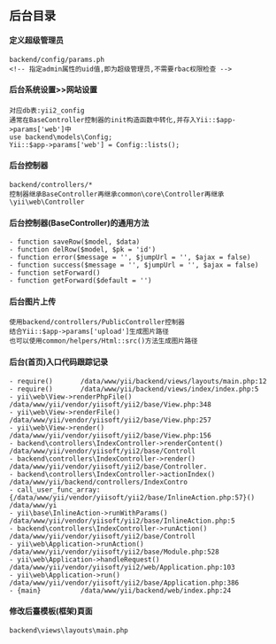 ## 后台目录

#### 定义超级管理员
    backend/config/params.ph
    <!-- 指定admin属性的uid值,即为超级管理员,不需要rbac权限检查 -->

#### 后台系统设置>>网站设置
    对应db表:yii2_config
    通常在BaseController控制器的init构造函数中转化,并存入Yii::$app->params['web']中
    use backend\models\Config;
    Yii::$app->params['web'] = Config::lists();

#### 后台控制器
    backend/controllers/*
    控制器继承BaseController再继承common\core\Controller再继承\yii\web\Controller

#### 后台控制器(BaseController)的通用方法
    - function saveRow($model, $data)
    - function delRow($model, $pk = 'id')
    - function error($message = '', $jumpUrl = '', $ajax = false)
    - function success($message = '', $jumpUrl = '', $ajax = false)
    - function setForward()
    - function getForward($default = '')

#### 后台图片上传
    使用backend/controllers/PublicController控制器
    结合Yii::$app->params['upload']生成图片路径
    也可以使用common/helpers/Html::src()方法生成图片路径

#### 后台(首页)入口代码跟踪记录
~~~
- require()       /data/www/yii/backend/views/layouts/main.php:12
- require()       /data/www/yii/backend/views/index/index.php:5
- yii\web\View->renderPhpFile() /data/www/yii/vendor/yiisoft/yii2/base/View.php:348
- yii\web\View->renderFile() /data/www/yii/vendor/yiisoft/yii2/base/View.php:257
- yii\web\View->render() /data/www/yii/vendor/yiisoft/yii2/base/View.php:156
- backend\controllers\IndexController->renderContent() /data/www/yii/vendor/yiisoft/yii2/base/Controll
- backend\controllers\IndexController->render() /data/www/yii/vendor/yiisoft/yii2/base/Controller.
- backend\controllers\IndexController->actionIndex() /data/www/yii/backend/controllers/IndexContro
- call_user_func_array:{/data/www/yii/vendor/yiisoft/yii2/base/InlineAction.php:57}() /data/www/yi
- yii\base\InlineAction->runWithParams() /data/www/yii/vendor/yiisoft/yii2/base/InlineAction.php:5
- backend\controllers\IndexController->runAction() /data/www/yii/vendor/yiisoft/yii2/base/Controll
- yii\web\Application->runAction() /data/www/yii/vendor/yiisoft/yii2/base/Module.php:528
- yii\web\Application->handleRequest() /data/www/yii/vendor/yiisoft/yii2/web/Application.php:103
- yii\web\Application->run() /data/www/yii/vendor/yiisoft/yii2/base/Application.php:386
- {main}          /data/www/yii/backend/web/index.php:24
~~~

#### 修改后臺模板(框架)頁面
    backend\views\layouts\main.php